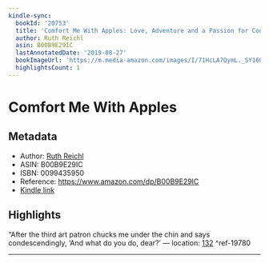 ```yaml
---
kindle-sync:
  bookId: '20753'
  title: 'Comfort Me With Apples: Love, Adventure and a Passion for Cooking'
  author: Ruth Reichl
  asin: B00B9E29IC
  lastAnnotatedDate: '2019-08-27'
  bookImageUrl: 'https://m.media-amazon.com/images/I/71HcLA7QymL._SY160.jpg'
  highlightsCount: 1
---
```

# Comfort Me With Apples
## Metadata
* Author: [Ruth Reichl](https://www.amazon.com/Ruth-Reichl/e/B000AQ403C/ref=dp_byline_cont_ebooks_1)
* ASIN: B00B9E29IC
* ISBN: 0099435950
* Reference: https://www.amazon.com/dp/B00B9E29IC
* [Kindle link](kindle://book?action=open&asin=B00B9E29IC)

## Highlights
“After the third art patron chucks me under the chin and says condescendingly, ‘And what do you do, dear?’ — location: [132](kindle://book?action=open&asin=B00B9E29IC&location=132) ^ref-19780

---
